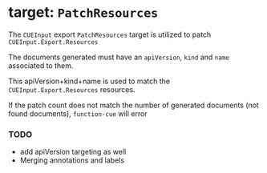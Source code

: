 # target: `PatchResources`

The `CUEInput` export `PatchResources` target is utilized to patch `CUEInput.Export.Resources`

The documents generated must have an `apiVersion`, `kind` and `name` associated to them.

This apiVersion+kind+name is used to match the `CUEInput.Export.Resources` resources.

If the patch count does not match the number of generated documents (not found documents), `function-cue` will error

### TODO

- add apiVersion targeting as well
- Merging annotations and labels